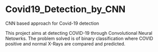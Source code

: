 # Covid19_Detection_by_CNN
CNN based approach for Covid-19 detection 

This project aims at detecting COVID-19 through Convolutional Neural Netowrks. The problem solved is of binary classification where COVID positive and normal X-Rays are compared and predicted.
